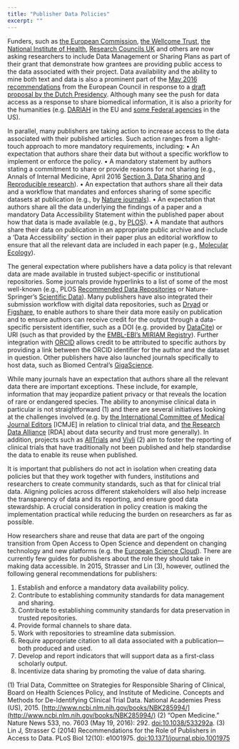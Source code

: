 ```yaml
---
title: "Publisher Data Policies"
excerpt: ""
---
```

Funders, such as [the European Commission](http://ec.europa.eu/research/participants/data/ref/h2020/grants_manual/hi/oa_pilot/h2020-hi-oa-pilot-guide_en.pdf), [the Wellcome Trust](https://wellcome.ac.uk/funding/managing-grant/policy-data-management-and-sharing), [the National Institute of Health](https://grants.nih.gov/policy/sharing.htm), [Research Councils UK](http://www.rcuk.ac.uk/research/datapolicy/) and others are now asking researchers to include Data Management or Sharing Plans as part of their grant that demonstrate how grantees are providing public access to the data associated with their project. Data availability and the ability to mine both text and data is also a prominent part of the [May 2016 recommendations](http://data.consilium.europa.eu/doc/document/ST-8791-2016-INIT/en/pdf) from the European Council in response to a [draft proposal by the Dutch Presidency](http://english.eu2016.nl/documents/reports/2016/04/04/amsterdam-call-for-action-on-open-science). Although many see the push for data access as a response to share biomedical information, it is also a priority for the humanities (e.g. [DARIAH](http://www.dariah.eu/) in the EU and [some Federal agencies](http://guides.library.ucla.edu/c.php?g=180580&p=1188862) in the US).

In parallel, many publishers are taking action to increase access to the data associated with their published articles. Such action ranges from a light-touch approach to more mandatory requirements, including:
•	An expectation that authors share their data but without a specific workflow to implement or enforce the policy.
•	A mandatory statement by authors stating a commitment to share or provide reasons for not sharing (e.g., Annals of Internal Medicine, April 2016 [Section 3. Data Sharing and Reproducible research](http://annals.org/public/authorsinfo.aspx)).
•	An expectation that authors share all their data and a workflow that mandates and enforces sharing of some specific datasets at publication (e.g., by [Nature journals](http://www.nature.com/authors/policies/availability.html)).
•	An expectation that authors share all the data underlying the findings of a paper and a mandatory Data Accessibility Statement within the published paper about how that data is made available (e.g., by [PLOS](http://journals.plos.org/plosone/s/data-availability)). 
•	A mandate that authors share their data on publication in an appropriate public archive and include a ‘Data Accessibility’ section in their paper plus an editorial workflow to ensure that all the relevant data are included in each paper (e.g., [Molecular Ecology](http://tinyurl.com/p8flo2d)).

The general expectation where publishers have a data policy is that relevant data are made available in trusted subject-specific or institutional repositories. Some journals provide hyperlinks to a list of some of the most well-known (e.g., PLOS [Recommended Data Repositories](http://blogs.plos.org/everyone/2015/07/02/plos-recommended-data-repositories/) or Nature-Springer’s [Scientific Data](http://www.nature.com/sdata/policies/repositories)). Many publishers have also integrated their submission workflow with digital data repositories, such as [Dryad](http://datadryad.org/pages/submissionIntegration) or [Figshare](https://figshare.com/services/publishers), to enable authors to share their data more easily on publication and to ensure authors can receive credit for the output through a data-specific persistent identifier, such as a DOI (e.g. provided by [DataCite](https://www.datacite.org/)) or URI (such as that provided by the [EMBL-EBI’s MIRIAM Registry](http://www.ebi.ac.uk/miriam/main/)). Further integration with [ORCID](https://orcid.org/blog/2015/10/26/auto-update-has-arrived-orcid-records-move-next-level) allows credit to be attributed to specific authors by providing a link between the ORCID identifier for the author and the dataset in question. Other publishers have also launched journals specifically to host data, such as Biomed Central’s [GigaScience](http://gigascience.biomedcentral.com/). 

While many journals have an expectation that authors share all the relevant data there are important exceptions. These include, for example, information that may jeopardize patient privacy or that reveals the location of rare or endangered species. The ability to anonymise clinical data in particular is not straightforward (1) and there are several initiatives looking at the challenges involved (e.g. by [the International Committee of Medical Journal Editors](http://www.bmj.com/content/352/bmj.i255) [ICMJE] in relation to clinical trial data, and [the Research Data Alliance](https://rd-alliance.org/rda-working-group-data-security-and-trust-wgdst-p6-bof-session.html) [RDA] about data security and trust more generally). In addition, projects such as [AllTrials](http://www.alltrials.net/) and [Vivli](http://mrctcenter.org/projects/vivli/) (2) aim to foster the reporting of clinical trials that have traditionally not been published and help standardise the data to enable its reuse when published. 

It is important that publishers do not act in isolation when creating data policies but that they work together with funders, institutions and researchers to create community standards, such as that for clinical trial data. Aligning policies across different stakeholders will also help increase the transparency of data and its reporting, and ensure good data stewardship. A crucial consideration in policy creation is making the implementation practical while reducing the burden on researchers as far as possible. 

How researchers share and reuse that data are part of the ongoing transition from Open Access to Open Science and dependent on changing technology and new platforms (e.g. the [European Science Cloud](http://ec.europa.eu/research/openscience/index.cfm?pg=open-science-cloud)). There are currently few guides for publishers about the role they should take in making data accessible. In 2015, Strasser and Lin (3), however, outlined the following general recommendations for publishers:

1.	Establish and enforce a mandatory data availability policy.
2.	Contribute to establishing community standards for data management and sharing.
3.	Contribute to establishing community standards for data preservation in trusted repositories.
4.	Provide formal channels to share data.
5.	Work with repositories to streamline data submission.
6.	Require appropriate citation to all data associated with a publication—both produced and used.
7.	Develop and report indicators that will support data as a first-class scholarly output.
8.	Incentivize data sharing by promoting the value of data sharing.

(1) Trial Data, Committee on Strategies for Responsible Sharing of Clinical, Board on Health Sciences Policy, and Institute of Medicine. Concepts and Methods for De-Identifying Clinical Trial Data. National Academies Press (US), 2015. [http://www.ncbi.nlm.nih.gov/books/NBK285994/](http://www.ncbi.nlm.nih.gov/books/NBK285994/)
(2) “Open Medicine.” Nature News 533, no. 7603 (May 19, 2016): 292. [doi:10.1038/533292a](http://dx.doi.org/10.1038/533292a).
(3) Lin J, Strasser C (2014) Recommendations for the Role of Publishers in Access to Data. PLoS Biol 12(10): e1001975. [doi:10.1371/journal.pbio.1001975](http://dx.doi.org/10.1371/journal.pbio.1001975)